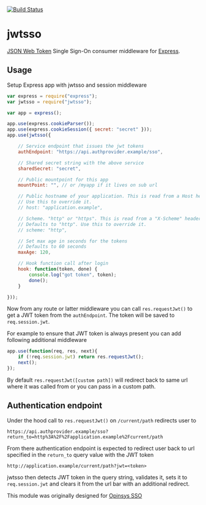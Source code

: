 [![Build Status](https://travis-ci.org/opinsys/node-jwtsso.png?branch=master)](https://travis-ci.org/opinsys/node-jwtsso)

# jwtsso

[JSON Web Token][jwt] Single Sign-On consumer middleware for [Express][].

## Usage

Setup Express app with jwtsso and session middleware

```javascript
var express = require("express");
var jwtsso = require("jwtsso");

var app = express();

app.use(express.cookieParser());
app.use(express.cookieSession({ secret: "secret" }));
app.use(jwtsso({

    // Service endpoint that issues the jwt tokens
    authEndpoint: "https://api.authprovider.example/sso",

    // Shared secret string with the above service
    sharedSecret: "secret",

    // Public mountpoint for this app
    mountPoint: "", // or /myapp if it lives on sub url

    // Public hostname of your application. This is read from a Host header
    // Use this to override it.
    // host: "application.example",

    // Scheme. "http" or "https". This is read from a "X-Scheme" header.
    // Defaults to "http". Use this to override it.
    // scheme: "http",

    // Set max age in seconds for the tokens
    // Defaults to 60 seconds
    maxAge: 120,

    // Hook function call after login
    hook: function(token, done) {
        console.log("got token", token);
        done();
    }

}));
```

Now from any route or latter middleware you can call `res.requestJwt()` to get
a JWT token from the `authEndpoint`. The token will be saved to
`req.session.jwt`.

For example to ensure that JWT token is always present you can add following
additional middleware

```javascript
app.use(function(req, res, next){
    if (!req.session.jwt) return res.requestJwt();
    next();
});
```

By default `res.requestJwt([custom path])` will redirect back to same url where
it was called from or you can pass in a custom path.

## Authentication endpoint

Under the hood call to `res.requestJwt()` on `/current/path` redirects user to

    https://api.authprovider.example/sso?return_to=http%3A%2F%2Fapplication.example%2Fcurrent/path

From there authentication endpoint is expected to redirect user back to url
specified in the `return_to` query value with the JWT token

    http://application.example/current/path?jwt=<token>

jwtsso then detects JWT token in the query string, validates it, sets it to
`req.session.jwt` and clears it from the url bar with an additional redirect.

This module was originally designed for [Opinsys SSO](https://api.opinsys.fi/v3/sso/developers)


[Express]: http://expressjs.com/
[jwt]: http://tools.ietf.org/html/draft-jones-json-web-token

